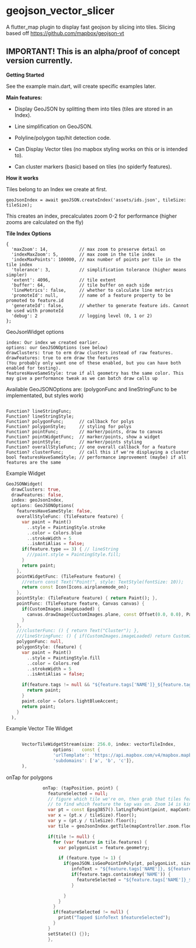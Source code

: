 # geojson_vector_slicer

A flutter_map plugin to display fast geojson by slicing into tiles.
Slicing based off https://github.com/mapbox/geojson-vt


## IMPORTANT! This is an alpha/proof of concept version currently.


**Getting Started**

See the example main.dart, will create specific examples later. 



**Main features:**

* Display GeoJSON by splitting them into tiles (tiles are stored in an Index). 

* Line simplification on GeoJSON.

* Polyline/polygon tap/hit detection code.

* Can Display Vector tiles (no mapbox styling works on this or is intended to).

* Can cluster markers (basic) based on tiles (no spiderfy features).

**How it works**

Tiles belong to an Index we create at first.

```geoJsonIndex = await geoJSON.createIndex('assets/ids.json', tileSize: tileSize);```

This creates an index, precalculates zoom 0-2 for performance (higher zooms are calculated on the fly)

**Tile Index Options**
```
{
  'maxZoom': 14,            // max zoom to preserve detail on
  'indexMaxZoom': 5,        // max zoom in the tile index
  'indexMaxPoints': 100000, // max number of points per tile in the tile index
  'tolerance': 3,           // simplification tolerance (higher means simpler)
  'extent': 4096,           // tile extent
  'buffer': 64,             // tile buffer on each side
  'lineMetrics': false,     // whether to calculate line metrics
  'promoteId': null,        // name of a feature property to be promoted to feature.id
  'generateId': false,      // whether to generate feature ids. Cannot be used with promoteId
  'debug': 2                // logging level (0, 1 or 2)
};
```

GeoJsonWidget options
```
index: Our index we created earlier.
options: our GeoJSONOptions (see below)
drawClusters: true to erm draw clusters instead of raw features.
drawFeatures: true to erm draw the features
(You probably only want one of these enabled, but you can have both enabled for testing).
featuresHaveSameStyle: true if all geometry has the same color. This may give a performance tweak as we can batch draw calls up
```


Available  GeoJSONOptions are: (polygonFunc and lineStringFunc to be implementated, but styles work)

```

Function? lineStringFunc;
Function? lineStringStyle;
Function? polygonFunc;      // callback for polys
Function? polygonStyle;     // styling for polys
Function? pointFunc;        // marker/points, draw to canvas
Function? pointWidgetFunc;  // marker/points, show a widget
Function? pointStyle;       // marker/points styling
Function? overallStyleFunc; // one overall callback for a feature
Function? clusterFunc;      // call this if we're displaying a cluster
bool featuresHaveSameStyle; // performance improvement (maybe) if all features are the same
```

Example Widget

```dart
GeoJSONWidget(
  drawClusters: true,
  drawFeatures: false,
  index: geoJsonIndex,
  options: GeoJSONOptions(
    featuresHaveSameStyle: false,
    overallStyleFunc: (TileFeature feature) {
      var paint = Paint()
        ..style = PaintingStyle.stroke
        ..color = Colors.blue
        ..strokeWidth = 5
        ..isAntiAlias = false;
      if(feature.type == 3) { // lineString
        ///paint.style = PaintingStyle.fill;
      }
      return paint;
    },
    pointWidgetFunc: (TileFeature feature) {
      //return const Text("Point!", style: TextStyle(fontSize: 10));
      return const Icon(Icons.airplanemode_on);
    },
    pointStyle: (TileFeature feature) { return Paint(); },
    pointFunc: (TileFeature feature, Canvas canvas) {
      if(CustomImages.imageLoaded) {
        canvas.drawImage(CustomImages.plane, const Offset(0.0, 0.0), Paint());
      }
    },
    ///clusterFunc: () { return Text("Cluster"); },
    ///lineStringFunc: () { if(CustomImages.imageLoaded) return CustomImages.plane;}
    polygonFunc: null,
    polygonStyle: (feature) {
      var paint = Paint()
        ..style = PaintingStyle.fill
        ..color = Colors.red
        ..strokeWidth = 5
        ..isAntiAlias = false;

      if(feature.tags != null && "${feature.tags['NAME']}_${feature.tags['COUNTY']}" == featureSelected) {
        return paint;
      }
      paint.color = Colors.lightBlueAccent;
      return paint;
    }
  ),
```

Example Vector Tile Widget
```dart

      VectorTileWidgetStream(size: 256.0, index: vectorTileIndex,
                  options:   const {
                  'urlTemplate': 'https://api.mapbox.com/v4/mapbox.mapbox-streets-v8/{z}/{x}/{y}.mvt?mapbox://styles/<name>/<key/',
                  'subdomains': ['a', 'b', 'c']},
      ),

```

onTap for polygons

```dart
              onTap: (tapPosition, point) {
                featureSelected = null;
                // figure which tile we're on, then grab that tiles features to loop through
                // to find which feature the tap was on. Zoom 14 is kinda arbitrary here
                var pt = const Epsg3857().latLngToPoint(point, mapController.zoom.floorToDouble());
                var x = (pt.x / tileSize).floor();
                var y = (pt.y / tileSize).floor();
                var tile = geoJsonIndex.getTile(mapController.zoom.floor(), x, y);

                if(tile != null) {
                  for (var feature in tile.features) {
                    var polygonList = feature.geometry;

                    if (feature.type != 1) {
                      if(geoJSON.isGeoPointInPoly(pt, polygonList, size: tileSize)) {
                         infoText = "${feature.tags['NAME']}, ${feature.tags['NAME']} tapped";
                         if(feature.tags.containsKey('NAME')) {
                           featureSelected = "${feature.tags['NAME']}_${feature.tags['COUNTY']}";
                         }

                      }
                    }
                  }
                  if(featureSelected != null) {
                    print("Tapped $infoText $featureSelected");
                  }
                }
                setState(() {});
                },

```
